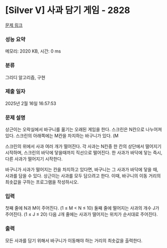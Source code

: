 # [Silver V] 사과 담기 게임 - 2828 

[문제 링크](https://www.acmicpc.net/problem/2828) 

### 성능 요약

메모리: 2020 KB, 시간: 0 ms

### 분류

그리디 알고리즘, 구현

### 제출 일자

2025년 2월 16일 16:57:53

### 문제 설명

<p>상근이는 오락실에서 바구니를 옮기는 오래된 게임을 한다. 스크린은 N칸으로 나누어져 있다. 스크린의 아래쪽에는 M칸을 차지하는 바구니가 있다. (M<N) 플레이어는 게임을 하는 중에 바구니를 왼쪽이나 오른쪽으로 이동할 수 있다. 하지만, 바구니는 스크린의 경계를 넘어가면 안 된다. 가장 처음에 바구니는 왼쪽 M칸을 차지하고 있다.</p>

<p>스크린의 위에서 사과 여러 개가 떨어진다. 각 사과는 N칸중 한 칸의 상단에서 떨어지기 시작하며, 스크린의 바닥에 닿을때까지 직선으로 떨어진다. 한 사과가 바닥에 닿는 즉시, 다른 사과가 떨어지기 시작한다.</p>

<p>바구니가 사과가 떨어지는 칸을 차지하고 있다면, 바구니는 그 사과가 바닥에 닿을 때, 사과를 담을 수 있다. 상근이는 사과를 모두 담으려고 한다. 이때, 바구니의 이동 거리의 최솟값을 구하는 프로그램을 작성하시오.</p>

### 입력 

 <p>첫째 줄에 N과 M이 주어진다. (1 ≤ M < N ≤ 10) 둘째 줄에 떨어지는 사과의 개수 J가 주어진다. (1 ≤ J ≤ 20) 다음 J개 줄에는 사과가 떨어지는 위치가 순서대로 주어진다.</p>

### 출력 

 <p>모든 사과를 담기 위해서 바구니가 이동해야 하는 거리의 최솟값을 출력한다.</p>

